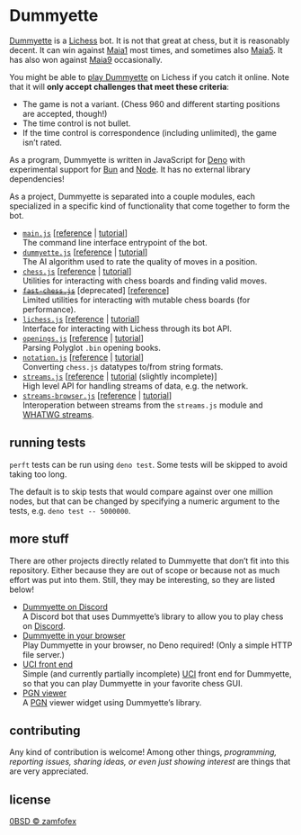 Dummyette
===

[Dummyette]: <https://lichess.org/@/Dummyette>
[play Dummyette]: <https://lichess.org/?user=Dummyette#friend>
[Lichess]: <https://lichess.org>
[Deno]: <https://deno.land>
[Bun]: <https://bun.sh>
[Node]: <https://nodejs.org>

[Maia1]: <https://lichess.org/@/maia1>
[Maia5]: <https://lichess.org/@/maia5>
[Maia9]: <https://lichess.org/@/maia9>

[Dummyette] is a [Lichess] bot. It is not that great at chess, but it is reasonably decent. It can win against [Maia1] most times, and sometimes also [Maia5]. It has also won against [Maia9] occasionally.

You might be able to [play Dummyette] on Lichess if you catch it online. Note that it will **only accept challenges that meet these criteria**:

- The game is not a variant. (Chess 960 and different starting positions are accepted, though!)
- The time control is not bullet.
- If the time control is correspondence (including unlimited), the game isn’t rated.

As a program, Dummyette is written in JavaScript for [Deno] with experimental support for [Bun] and [Node]. It has no external library dependencies!

As a project, Dummyette is separated into a couple modules, each specialized in a specific kind of functionality that come together to form the bot.

- [`main.js`](main.js) [[reference](documentation/main.md) | [tutorial](examples/main.md)] <br>
  The command line interface entrypoint of the bot.
- [`dummyette.js`](dummyette.js) [[reference](documentation/dummyette.md) | [tutorial](examples/dummyette.md)] <br>
  The AI algorithm used to rate the quality of moves in a position.
- [`chess.js`](chess.js) [[reference](documentation/chess.md) | [tutorial](examples/chess.md)] <br>
  Utilities for interacting with chess boards and finding valid moves.
- ~~[`fast-chess.js`](fast-chess.js)~~ [deprecated] [[reference](documentation/fast-chess.md)] <br>
  Limited utilities for interacting with mutable chess boards (for performance).
- [`lichess.js`](lichess.js) [[reference](documentation/lichess.md) | [tutorial](examples/lichess.md)] <br>
  Interface for interacting with Lichess through its bot API.
- [`openings.js`](openings.js) [[reference](documentation/openings.md) | [tutorial](examples/openings.md)] <br>
  Parsing Polyglot `.bin` opening books.
- [`notation.js`](notation.js) [[reference](documentation/notation.md) | [tutorial](examples/notation.md)] <br>
  Converting `chess.js` datatypes to/from string formats.
- [`streams.js`](streams.js) [[reference](documentation/streams.md) | [tutorial](examples/streams.md) (slightly incomplete)] <br>
  High level API for handling streams of data, e.g. the network.
- [`streams-browser.js`](streams-browser.js) [[reference](documentation/streams-browser.md) | [tutorial](examples/streams-browser.md)] <br>
  Interoperation between streams from the `streams.js` module and [WHATWG streams](https://streams.spec.whatwg.org).

running tests
---

`perft` tests can be run using `deno test`. Some tests will be skipped to avoid taking too long.

The default is to skip tests that would compare against over one million nodes, but that can be changed by specifying a numeric argument to the tests, e.g. `deno test -- 5000000`.

more stuff
---

There are other projects directly related to Dummyette that don’t fit into this repository. Either because they are out of scope or because not as much effort was put into them. Still, they may be interesting, so they are listed below!

- [Dummyette on Discord](https://gist.github.com/zamfofex/b9dc6375b3f4eb3798a536841ea7354d) <br>
  A Discord bot that uses Dummyette’s library to allow you to play chess on [Discord].
- [Dummyette in your browser](https://gist.github.com/zamfofex/d478de89883e1629ce21de5367b9bfdd) <br>
  Play Dummyette in your browser, no Deno required! (Only a simple HTTP file server.)
- [UCI front end](https://gist.github.com/zamfofex/078a2bae37dbb60440093db30f816a63) <br>
  Simple (and currently partially incomplete) [UCI] front end for Dummyette, so that you can play Dummyette in your favorite chess GUI.
- [PGN viewer](https://gist.github.com/zamfofex/6f157c522b1ea1cab39b6818a8b8a628) <br>
  A [PGN] viewer widget using Dummyette’s library.

[Discord]: <https://discord.com>
[UCI]: <https://www.chessprogramming.org/UCI>
[PGN]: <https://www.chessprogramming.org/Portable_Game_Notation>

contributing
---

Any kind of contribution is welcome! Among other things, *programming, reporting issues, sharing ideas, or even just showing interest* are things that are very appreciated.

license
---

[0BSD © zamfofex](license.md)
